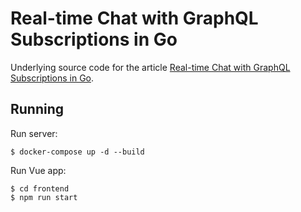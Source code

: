 # Real-time Chat with GraphQL Subscriptions in Go

Underlying source code for the article [Real-time Chat with GraphQL Subscriptions in Go](https://outcrawl.com/go-graphql-realtime-chat).

## Running

Run server:

```
$ docker-compose up -d --build
```

Run Vue app:

```
$ cd frontend
$ npm run start
```
